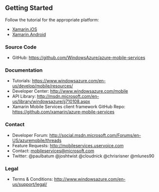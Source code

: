 ## Getting Started

Follow the tutorial for the appropriate platform:

- [Xamarin.iOS](https://www.windowsazure.com/en-us/develop/mobile/tutorials/get-started-xamarin-ios/)
- [Xamarin.Android](https://www.windowsazure.com/en-us/develop/mobile/tutorials/get-started-xamarin-android/)

### Source Code

- GitHub: https://github.com/WindowsAzure/azure-mobile-services

### Documentation

- Tutorials: https://www.windowsazure.com/en-us/develop/mobile/resources/
- Developer Center: http://www.windowsazure.com/mobile
- API Library: http://msdn.microsoft.com/en-us/library/windowsazure/jj710108.aspx
- Xamarin Mobile Services client framework GitHub Repo: https://github.com/xamarin/azure-mobile-services

### Contact

- Developer Forum: http://social.msdn.microsoft.com/Forums/en-US/azuremobile/threads
- Feature Requests: http://mobileservices.uservoice.com
- Contact: mobileservices@microsoft.com
- Twitter: @paulbatum @joshtwist @cloudnick @chrisrisner @mlunes90

### Legal 

- Terms & Conditions: http://www.windowsazure.com/en-us/support/legal/
